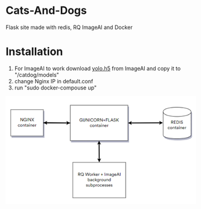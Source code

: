 # Cats-And-Dogs
Flask site made with redis, RQ ImageAI and Docker


<h1> Installation </h1>

1. For ImageAI to work download [yolo.h5](https://github.com/OlafenwaMoses/ImageAI/releases/download/1.0/yolo.h5) from ImageAI and copy it to "/catdog/models" 
2. change Nginx IP in default.conf 
3. run "sudo docker-compouse up"

![alt text](https://raw.githubusercontent.com/MatanDery/Cats-And-Dogs/master/Diagram.png "Diagram")
